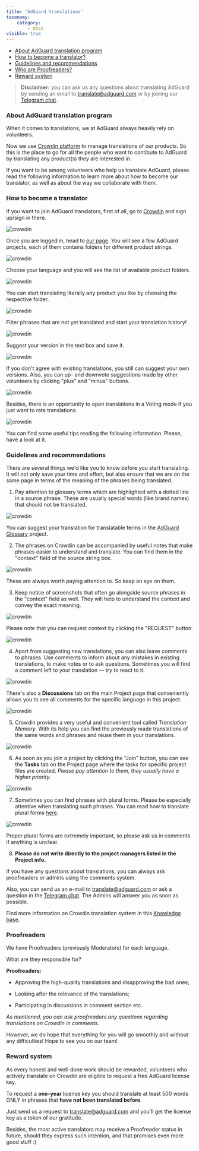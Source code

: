 ```yaml
---
title: 'AdGuard translations'
taxonomy:
    category:
        - docs
visible: true
---
```


* [About AdGuard translation program](#program)
* [How to become a translator?](#become-translator)
* [Guidelines and recommendations](#guidelines)
* [Who are Proofreaders?](#proofreaders)
* [Reward system](#rewards)

>**Disclaimer:** you can ask us any questions about translating AdGuard by sending an email to [translate@adguard.com](mailto:translate@adguard.com) or by joining our [Telegram chat](https://t.me/joinchat/CBcY6FgDNkjwGBAmxriwXg).

<a name="program"></a>
### About AdGuard translation program

When it comes to translations, we at AdGuard always heavily rely on volunteers.

Now we use [Crowdin platform](https://crowdin.com/) to manage translations of our products. So this is the place to go for all the people who want to contibute to AdGuard by translating any product(s) they are interested in.

If you want to be among volunteers who help us translate AdGuard, please read the following information to learn more about how to become our translator, as well as about the way we collaborate with them.

<a name="become-translator"></a>

### How to become a translator

If you want to join AdGuard translators, first of all, go to [Crowdin](https://crowdin.com/) and sign up/sign in there.


![crowdin](https://cdn.adguard.com/public/Adguard/kb/en/ag-translations/main-screen.png) 


Once you are logged in, head to [our page](https://crowdin.com/profile/adguard/). You will see a few AdGuard projects, each of them contains folders for different product strings.

![crowdin](https://cdn.adguard.com/public/Adguard/kb/en/ag-translations/projects.png) 


Choose your language and you will see the list of available product folders. 


![crowdin](https://cdn.adguard.com/public/Adguard/kb/en/ag-translations/languages.png) 


You can start translating literally any product you like by choosing the respective folder.


![crowdin](https://cdn.adguard.com/public/Adguard/kb/en/ag-translations/folders.png) 


Filter phrases that are not yet translated and start your translation history!


![crowdin](https://cdn.adguard.com/public/Adguard/kb/en/ag-translations/filter.png) 


Suggest your version in the text box and save it.

![crowdin](https://cdn.adguard.com/public/Adguard/kb/en/ag-translations/text-box.png) 


If you don't agree with existing translations, you still can suggest your own versions. Also, you can up- and downvote suggestions made by other volunteers by clicking "plus" and "minus" buttons.
  
![crowdin](https://cdn.adguard.com/public/Adguard/kb/en/ag-translations/vote.png) 

Besides, there is an opportunity to open translations in a Voting mode if you just want to rate translations.

![crowdin](https://cdn.adguard.com/public/Adguard/kb/en/ag-translations/mode.png)


You can find some useful tips reading the following information. Please, have a look at it.

 
<a name="guidelines"></a>

### Guidelines and recommendations

There are several things we'd like you to know before you start translating. It will not only save your time and effort, but also ensure that we are on the same page in terms of the meaning of the phrases being translated.

1. Pay attention to glossary terms which are highlighted with a dotted line in a source phrase. These are usually special words (like brand names) that should not be translated. 

![crowdin](https://cdn.adguard.com/public/Adguard/kb/en/ag-translations/terms.png) 

You can suggest your translation for translatable terms in the [AdGuard Glossary](https://crowdin.com/project/adguard-glossary) project.

2. The phrases on Crowdin can be accompanied by useful notes that make phrases easier to understand and translate. You can find them in the "context" field of the source string box.

![crowdin](https://cdn.adguard.com/public/Adguard/kb/en/ag-translations/context-note.png) 


These are always worth paying attention to. So keep an eye on them.


3. Keep notice of screenshots that often go alongside source phrases in the "context" field as well. They will help to understand the context and convey the exact meaning.

![crowdin](https://cdn.adguard.com/public/Adguard/kb/en/ag-translations/screenshot.png) 


Please note that you can request context by clicking the "REQUEST" button.

![crowdin](https://cdn.adguard.com/public/Adguard/kb/en/ag-translations/request.png) 


4. Apart from suggesting new translations, you can also leave comments to phrases. Use comments to inform about any mistakes in existing translations, to make notes or to ask questions. Sometimes you will find a comment left to your translation — try to react to it.

![crowdin](https://cdn.adguard.com/public/Adguard/kb/en/ag-translations/comments.png) 


There's also a **Discussions** tab on the main Project page that conveniently allows you to see all comments for the specific language in this project.

![crowdin](https://cdn.adguard.com/public/Adguard/kb/en/ag-translations/discussions.png) 


5. Crowdin provides a very useful and convenient tool called _Translation Memory_. With its help you can find the previously made translations of the same words and phrases and reuse them in your translations.

![crowdin](https://cdn.adguard.com/public/Adguard/kb/en/ag-translations/tm.png) 


6. As soon as you join a project by cliсking the "Join" button, you can see the **Tasks** tab on the Project page where the tasks for specific project files are created. _Please pay attention to them, they usually have a higher priority._ 

![crowdin](https://cdn.adguard.com/public/Adguard/kb/en/ag-translations/tasks.png) 


7. Sometimes you can find phrases with plural forms. Please be especially attentive when translating such phrases. You can read how to translate plural forms [here](https://kb.adguard.com/en/miscellaneous/plurals).

![crowdin](https://cdn.adguard.com/public/Adguard/kb/en/ag-translations/plurals.png) 


Proper plural forms are extremely important, so please ask us in comments if anything is unclear.


8. **Please do not write directly to the project managers listed in the Project info.** 

If you have any questions about translations, you can always ask proofreaders or admins using the comments system.  

Also, you can send us an e-mail to [translate@adguard.com](mailto:translate@adguard.com) or ask a question in the [Telegram chat](https://t.me/joinchat/CBcY6Au3K0AtD35a2r1y8w). The Admins will answer you as soon as possible.

Find more information on Crowdin translation system in this [Knowledge base](https://support.crowdin.com/?utm_source=email&utm_campaign=md_en_2019-07-29_27&utm_medium=other&utm_content=body).


<a name="proofreaders"></a>
### Proofreaders

We have Proofreaders (previously Moderators) for each language. 

What are they responsible for?

**Proofreaders:**

- Approving the high-quality translations and disapproving the bad ones;

- Looking after the relevance of the translations;

- Participating in discussions in comment section etc.


_As mentioned, you can ask proofreaders any questions regarding translations on Crowdin in comments_.


However, we do hope that everything for you will go smoothly and without any difficulties! Hope to see you on our team!


<a name="rewards"></a>

### Reward system

As every honest and well-done work should be rewarded, volunteers who actively translate on Crowdin are eligible to request a free AdGuard license key.

To request a **one-year** license key you should translate at least 500 words ONLY in phrases that **have not been translated before**.

Just send us a request to [translate@adguard.com](mailto:translate@adguard.com) and you’ll get the license key as a token of our gratitude.

Besides, the most active translators may receive a Proofreader status in future, should they express such intention, and that promises even more good stuff :)
